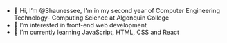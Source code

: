 - 👋 Hi, I’m @Shaunessee, I'm in my second year of Computer Engineering Technology- Computing Science at Algonquin College
- 👀 I’m interested in front-end web development
- 🌱 I’m currently learning JavaScript, HTML, CSS and React

<!---
Shaunessee/Shaunessee is a ✨ special ✨ repository because its `README.md` (this file) appears on your GitHub profile.
You can click the Preview link to take a look at your changes.
--->
